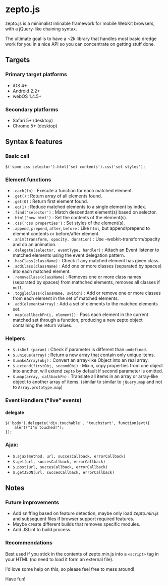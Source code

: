 # zepto.js #

zepto.js is a minimalist inlinable framework for mobile WebKit browsers, with a jQuery-like chaining syntax.

The ultimate goal is to have a ~2k library that handles most basic dredge work for you in a nice API so you can concentrate on getting stuff done. 


## Targets ##

### Primary target platforms ###

 - iOS 4+
 - Android 2.2+ 
 - webOS 1.4.5+

### Secondary platforms ###

 - Safari 5+ (desktop)
 - Chrome 5+ (desktop)


## Syntax & features ##

### Basic call ###
   
    $('some css selector').html('set contents').css('set styles');


### Element functions ###
  
 - `.each(fn)` : Execute a function for each matched element.
 - `.get()` : Return array of all elements found.
 - `.get(0)` : Return first element found.
 - `.eq(1)` : Reduce matched elements to a single element by index.
 - `.find('selector')` : Match descendant element(s) based on selector.
 - `.html('new html')` : Set the contents of the element(s).
 - `.css('css properties')` : Set styles of the element(s).
 - `.append`, `prepend`, `after`, `before` : Like `html`, but append/prepend to element contents or before/after element.
 - `.anim(transform, opacity, duration)` : Use -webkit-transform/opacity and do an animation.
 - `.delegate(selector, eventType, handler)` : Attach an Event listener to matched elements using the event delegation pattern.
 - `.hasClass(className)` : Check if any matched element has given class.
 - `.addClass(className)` : Add one or more classes (separated by spaces) into each matched element.
 - `.removeClass(className)` : Removes one or more class names (separated by spaces) from mathched elements, removes all classes if `null`.
 - `.toggleClass(className, switch)` : Add or remove one or more classes from each element in the set of matched elements.
 - `.add(elementsArray)` : Add a set of elements to the matched elements set.
 - `.map(callbackFn(i, element))` : Pass each element in the current matched set through a function, producing a new zepto object containing the return values.

### Helpers ###
  
 - `$.isDef (param)` : Check if parameter is different than `undefined`.
 - `$.unique(array)` : Return a new array that contain only unique items.
 - `$.makeArray(obj)` : Convert an array-like Object into an real array.
 - `$.extend(firstObj, secondObj)` : Mixin, copy properties from one object into another, will extend `zepto` by default if second parameter is omitted.
 - `$.map(array, callbackFn)` : Translate all items in an array or array-like object to another array of items. (similar to similar to `jQuery.map` and not to `Array.prototype.map`)

### Event Handlers ("live" events) ###

#### delegate ####

    $('body').delegate('div.touchable', 'touchstart', function(evt){
    	alert("I'm touched!");
    });


### Ajax: ###

 - `$.ajax(method, url, succesCallback, errorCallback)`
 - `$.get(url, succesCallback, errorCallback)`
 - `$.post(url, succesCallback, errorCallback)`
 - `$.getJSON(url, succesCallback, errorCallback)`


## Notes ##

### Future improvements ###

 - Add sniffing based on feature detection, maybe only load *zepto.min.js* and subsequent files if browser support required features.
 - Maybe create different builds that removes specific modules.
 - Add JSLint to build process.

### Recommendations ###

Best used if you stick in the contents of zepto.min.js into a `<script>` tag in your HTML (no need to load it form an external file).

I'd love some help on this, so please feel free to mess around!

Have fun!